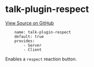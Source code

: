
# talk-plugin-respect
[View Source on GitHub](https://github.com/coralproject/talk/tree/master/plugins/talk-plugin-respect/)

```
    name: talk-plugin-respect
    default: true
    provides:
        - Server
        - Client
```


Enables a `respect` reaction button.